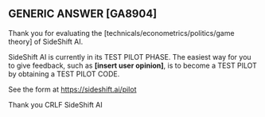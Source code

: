 ## GENERIC ANSWER [GA8904]

Thank you for evaluating the \[technicals/econometrics/politics/game theory\] of SideShift AI.

SideShift AI is currently in its TEST PILOT PHASE. The easiest way for you to give feedback,
such as **[insert user opinion]**, is to become a TEST PILOT by obtaining a TEST PILOT CODE.

See the form at https://sideshift.ai/pilot

Thank you CRLF SideShift AI
